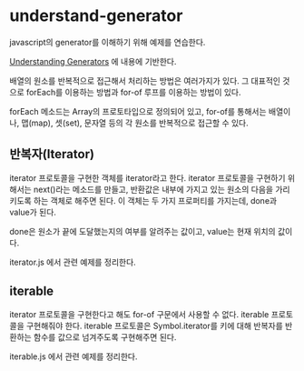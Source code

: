 # understand-generator
javascript의 generator를 이해하기 위해 예제를 연습한다.

[Understanding Generators](https://medium.com/javascript-in-plain-english/javascript-understanding-generators-d7488fbf2c9a) 에 내용에 기반한다.

배열의 원소를 반복적으로 접근해서 처리하는 방법은 여러가지가 있다. 그 대표적인 것으로 forEach를 이용하는 방법과 for-of 루프를 이용하는 방법이 있다. 

forEach 메소드는 Array의 프로토타입으로 정의되어 있고, for-of를 통해서는 배열이나, 맵(map), 셋(set), 문자열 등의 각 원소를 반복적으로 접근할 수 있다.

## 반복자(Iterator)
iterator 프로토콜을 구현한 객체를 iterator라고 한다. iterator 프로토콜을 구현하기 위해서는 next()라는 메소드를 만들고, 반환값은 내부에 가지고 있는 원소의 다음을 가리키도록 하는 객체로 해주면 된다. 이 객체는 두 가지 프로퍼티를 가지는데, done과 value가 된다. 

done은 원소가 끝에 도달했는지의 여부를 알려주는 값이고, value는 현재 위치의 값이다.

iterator.js 에서 관련 예제를 정리한다.

## iterable
iterator 프로토콜을 구현한다고 해도 for-of 구문에서 사용할 수 없다. iterable 프로토콜을 구현해줘야 한다. iterable 프로토콜은 Symbol.iterator를 키에 대해 반복자를 반환하는 함수를 값으로 넘겨주도록 구현해주면 된다.

iterable.js 에서 관련 예제를 정리한다.
